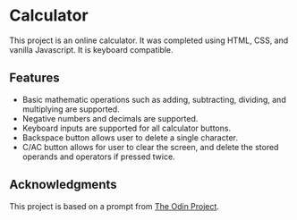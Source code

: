 # Calculator
This project is an online calculator. It was completed using HTML, CSS, and vanilla Javascript. It is keyboard compatible.

## Features
* Basic mathematic operations such as adding, subtracting, dividing, and multiplying are supported.
* Negative numbers and decimals are supported.
* Keyboard inputs are supported for all calculator buttons.
* Backspace button allows user to delete a single character.
* C/AC button allows for user to clear the screen, and delete the stored operands and operators if pressed twice.

## Acknowledgments
This project is based on a prompt from [The Odin Project](https://www.theodinproject.com/paths/foundations/courses/foundations/lessons/calculator).

